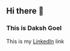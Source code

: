 ## Hi there 👋 
### This is Daksh Goel 
This is my [LinkedIn](www.linkedin.com/in/daksh-goel12) link
<!--
**Daksh-Goel12/Daksh-Goel12** is a ✨ _special_ ✨ repository because its `README.md` (this file) appears on your GitHub profile.

Here are some ideas to get you started:

- 🔭 I’m currently working on ...
- 🌱 I’m currently learning ...
- 👯 I’m looking to collaborate on ...
- 🤔 I’m looking for help with ...
- 💬 Ask me about ...
- 📫 How to reach me: ...
- 😄 Pronouns: ...
- ⚡ Fun fact: ...
-->
